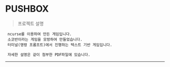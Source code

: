 # PUSHBOX

> 프로젝트 설명
``` 
 ncurse를 이용하여 만든 게임입니다.
 소코반이라는 게임을 모방하여 만들었습니다.
 터미널(명령 프롬프트)에서 진행하는 텍스트 기반 게임입니다.
 
 자세한 설명은 같이 첨부한 PDF파일에 있습니다.
```

---
> 
